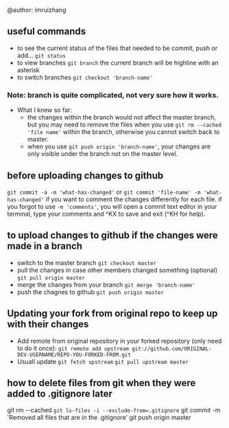 @author: imruizhang

## useful commands
- to see the current status of the files that needed to be commit, push or add...
`git status`
- to view branches
`git branch`
the current branch will be highline with an asterisk
- to switch branches
`git checkout 'branch-name'`
### Note: branch is quite complicated, not very sure how it works.
- What I knew so far:
	- the changes within the branch would not affect the master branch, but you may need to remove the files when you use `git rm --cached 'file name'` within the branch, otherwise you cannot switch back to master.
	- when you use `git push origin 'branch-name'`, your changes are only visible under the branch not on the master level.

## before uploading changes to github

`git commit -a -m 'what-has-changed'` or `git commit 'file-name' -m 'what-has-changed'` if you want to comment the changes differently for each file.
if you forgot to use `-m 'comments'`, you will open a commit text editor in your terminal, type your comments and ^KX to save and exit (^KH for help).

## to upload changes to github if the changes were made in a branch
- switch to the master branch
`git checkout master`
- pull the changes in case other members changed something (optional)
`git pull origin master`
- merge the changes from your branch
`git merge 'branch-name'`
- push the chagnes to github
`git push origin master`

## Updating your fork from original repo to keep up with their changes
- Add remote from original repository in your forked repository (only need to do it once):
`git remote add upstream git://github.com/ORIGINAL-DEV-USERNAME/REPO-YOU-FORKED-FROM.git`
- Usuall update
`git fetch upstream`
`git pull upstream master`

## how to delete files from git when they were added to .gitignore later
git rm --cached `git ls-files -i --exclude-from=.gitignore`
git commit -m 'Removed all files that are in the .gitignore'
git push origin master
